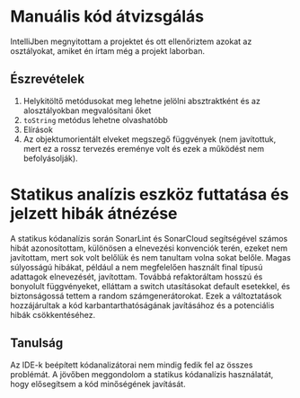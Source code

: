 # Manuális kód átvizsgálás

IntelliJben megnyitottam a projektet és ott ellenőriztem azokat az osztályokat, amiket én írtam még a projekt laborban.

## Észrevételek

1. Helykitöltő metódusokat meg lehetne jelölni absztraktként és az alosztályokban megvalósítani őket
2. `toString` metódus lehetne olvashatóbb
3. Elírások
4. Az objektumorientált elveket megszegő függvények (nem javítottuk, mert ez a rossz tervezés ereménye volt és ezek a működést nem befolyásolják).

# Statikus analízis eszköz futtatása és jelzett hibák átnézése

A statikus kódanalízis során SonarLint és SonarCloud segítségével számos hibát azonosítottam, különösen a elnevezési konvenciók terén, ezeket nem javítottam, mert sok volt belőlük és nem tanultam volna sokat belőle. Magas súlyosságú hibákat, például a nem megfelelően használt final típusú adattagok elnevezését, javítottam. Továbbá refaktoráltam hosszú és bonyolult függvényeket, elláttam a switch utasításokat default esetekkel, és biztonságossá tettem a random számgenerátorokat. Ezek a változtatások hozzájárultak a kód karbantarthatóságának javításához és a potenciális hibák csökkentéséhez.
## Tanulság

Az IDE-k beépített kódanalizátorai nem mindig fedik fel az összes problémát. A jövőben meggondolom a statikus kódanalízis használatát, hogy elősegítsem a kód minőségének javítását.